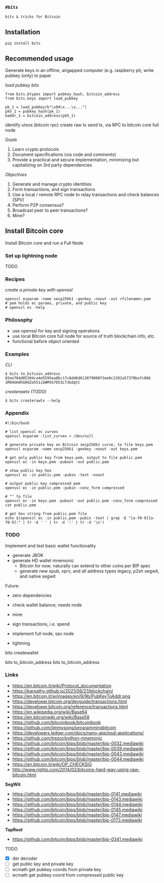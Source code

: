 ### `#bits`

```
bits & tricks for Bitcoin
```

## Installation

```
pip install bits
```

## Recommended usage

Generate keys in an offline, airgapped computer (e.g. raspberry pi), write pubkey (only) to paper

_load pubkey bits_

```
from bits.btypes import pubkey_hash, bitcoin_address
from bits.keys import load_pubkey

pk_1 = load_pubkey(b"\x04\x...\x...")
pkh_1 = pubkey_hash(pk_1)
baddr_1 = bitcoin_address(pkh_1)
```

identify utxos (bitcoin rpc)
create raw tx
send tx, via RPC to bitcoin core full node



_Goals_

  1. Learn crypto protocols
  2. Document specifications (via code and comments)
  3. Provide a practical and secure implementation, minimizing but capitalizing on 3rd party dependencies

_Objectives_

  1. Generate and manage crypto identities
  2. Form transactions, and sign transactions
  3. Use a local / remote RPC node to relay transactions and check balances (SPV)
  4. Perform P2P consensus?
  5. Broadcast peer to peer transactions?
  6. Mine?

## Install Bitcoin core

Install Bitcoin core and run a Full Node


### Set up lightning node

TODO


### Recipes

_create a private key with openssl_

```
openssl ecparam -name secp256k1 -genkey -noout -out <filename>.pem
# pem holds ec params, private, and public key
# openssl ec -help
```


### Philosophy

- use openssl for key and signing operations
- use local Bitcoin core full node for source of truth blockchain info, etc.
- functional before object oriented

### Examples

_CLI_

```
$ bits to_bitcoin_address 02ee784d05304ca4e5595ea8bc17c8dd6d613079000f3ee0c2292a57370bafc066
1MXHGHdhGRdZo551ibWMtb7D53LT3GdqtC
```

_createrawtx_ (TODO)

```
$ bits createrawtx --help
```


### Appendix

```
#!/bin/bash

# list openssl ec curves
openssl ecparam -list_curves > /dev/null

# generate private key on Bitcoin secp256k1 curve, to file keys.pem
openssl ecparam -name secp256k1 -genkey -noout -out keys.pem

# get only public key from keys.pem, output to file public.pem
openssl ec -in keys.pem -pubout -out public.pem

# show public key hex
openssl ec -in public.pem -pubin -text -noout

# output public key compressed pem
openssl ec -in public.pem -pubin -conv_form compressed

# "" to file
openssl ec -in keys.pem -pubout -out public.pem -conv_form compressed
cat public.pem

# get hex string from public.pem file
echo $(openssl ec -in public.pem -pubin -text | grep -E "[a-f0-9][a-f0-9]:" | tr -d ' ' | tr -d ':' | tr -d '\n')
```


### TODO

Implement and test basic wallet functionality
- generate JBOK
- generate HD wallet mnemonic
  - Bitcoin for now; naturally can extend to other coins per BIP spec
  - generate new xpub, xprv, and all address types legacy, p2sh segwit, and native segwit

Future:
- zero dependencies
- check wallet balance; needs node
- mine
- sign transactions, i.e. spend
- implement full node, spv node

- lightning


bits createwallet

bits to_bitcoin_address <pubkey>
bits to_bitcoin_address <pem>

### Links

- https://en.bitcoin.it/wiki/Protocol_documentation
- https://karpathy.github.io/2021/06/21/blockchain/
- https://en.bitcoin.it/w/images/en/9/9b/PubKeyToAddr.png
- https://developer.bitcoin.org/devguide/transactions.html
- https://developer.bitcoin.org/reference/transactions.html
- https://en.wikipedia.org/wiki/Base64
- https://en.bitcoinwiki.org/wiki/Base58
- https://github.com/bitcoinbook/bitcoinbook
- https://github.com/jimmysong/programmingbitcoin
- https://developers.ledger.com/docs/nano-app/psd-applications/
- https://github.com/trezor/python-mnemonic
- https://github.com/bitcoin/bips/blob/master/bip-0032.mediawiki
- https://github.com/bitcoin/bips/blob/master/bip-0039.mediawiki
- https://github.com/bitcoin/bips/blob/master/bip-0043.mediawiki
- https://github.com/bitcoin/bips/blob/master/bip-0044.mediawiki
- https://en.bitcoin.it/wiki/OP_CHECKSIG
- http://www.righto.com/2014/02/bitcoins-hard-way-using-raw-bitcoin.html

__SegWit__

- https://github.com/bitcoin/bips/blob/master/bip-0141.mediawiki
- https://github.com/bitcoin/bips/blob/master/bip-0143.mediawiki
- https://github.com/bitcoin/bips/blob/master/bip-0144.mediawiki
- https://github.com/bitcoin/bips/blob/master/bip-0145.mediawiki
- https://github.com/bitcoin/bips/blob/master/bip-0147.mediawiki
- https://github.com/bitcoin/bips/blob/master/bip-0173.mediawiki

__TapRoot__

- https://github.com/bitcoin/bips/blob/master/bip-0341.mediawiki


TODO
- [x] der decoder
- [ ] get public key and private key
- [ ] ecmath get pubkey coords from private key
- [ ] ecmath get pubkey coord from compressed public key
